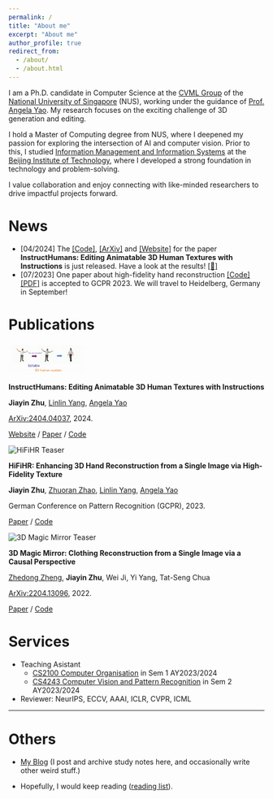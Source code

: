 ```yaml
---
permalink: /
title: "About me"
excerpt: "About me"
author_profile: true
redirect_from: 
  - /about/
  - /about.html
---
```


I am a Ph.D. candidate in Computer Science at the [CVML Group](https://cvml.comp.nus.edu.sg/) of the [National University of Singapore](http://www.nus.edu.sg/) (NUS), working under the guidance of [Prof. Angela Yao](https://www.comp.nus.edu.sg/~ayao/). My research focuses on the exciting challenge of 3D generation and editing.

I hold a Master of Computing degree from NUS, where I deepened my passion for exploring the intersection of AI and computer vision. Prior to this, I studied [Information Management and Information Systems](https://sme.bit.edu.cn/English/programs/enbk/majors/b131767.htm) at the [Beijing Institute of Technology](https://english.bit.edu.cn/), where I developed a strong foundation in technology and problem-solving.

I value collaboration and enjoy connecting with like-minded researchers to drive impactful projects forward.

# News

- [04/2024] The [[Code]](https://github.com/viridityzhu/InstructHumans), [[ArXiv]](https://arxiv.org/abs/2404.04037) and [[Website]](https://jyzhu.top/instruct-humans/) for the paper **InstructHumans: Editing Animatable 3D Human Textures with Instructions** is just released. Have a look at the results! [[👀]](https://jyzhu.top/instruct-humans/)
- [07/2023] One paper about high-fidelity hand reconstruction [[Code]](https://github.com/viridityzhu/HiFiHR) [[PDF]](https://arxiv.org/abs/2308.13628) is accepted to GCPR 2023. We will travel to Heidelberg, Germany in September!

# Publications

<div class="publication_div">
  <img src="../images/InstructHumans-teaser.gif" alt="InstructHumans Teaser" width="30%" >
  <div>
    <p><strong>
      InstructHumans: Editing Animatable 3D Human Textures with Instructions
    </strong></p>
    <p>
      <strong>Jiayin Zhu</strong>, <a href="https://www.mu4yang.com/">Linlin Yang</a>, <a href="https://www.comp.nus.edu.sg/~ayao/">Angela Yao</a>
    </p>
    <p>
      <a href="https://arxiv.org/abs/2404.04037">ArXiv:2404.04037</a>, 2024.
    </p>
    <p>
      <a href="https://jyzhu.top/instruct-humans/">Website</a>
       / 
      <a href="https://jyzhu.top/instruct-humans/data/InstructHumans.pdf">Paper</a>
       /
       <a href="https://github.com/viridityzhu/InstructHumans">Code</a>
    </p>
  </div>
</div>


<div class="publication_div">
  <img src="../images/hifihr-teaser.jpg" alt="HiFiHR Teaser" width="30%" >
  <div>
    <p><strong>
      HiFiHR: Enhancing 3D Hand Reconstruction from a Single Image via High-Fidelity Texture
    </strong></p>
    <p>
      <strong>Jiayin Zhu</strong>, <a href="https://alicezrzhao.github.io/">Zhuoran Zhao</a>, <a href="https://www.mu4yang.com/">Linlin Yang</a>, <a href="https://www.comp.nus.edu.sg/~ayao/">Angela Yao</a>
    </p>
    <p>
      German Conference on Pattern Recognition (GCPR), 2023.
    </p>
    <p>
      <a href="https://arxiv.org/abs/2308.13628">Paper</a>
       / 
       <a href="https://github.com/viridityzhu/HiFiHR">Code</a>
    </p>
  </div>
</div>

<div class="publication_div">
  <img src="../images/3dmm-teaser.gif" alt="3D Magic Mirror Teaser" width="30%" >
  <div>
    <p><strong>
      3D Magic Mirror: Clothing Reconstruction from a Single Image via a Causal Perspective
    </strong></p>
    <p>
      <a href="https://www.zdzheng.xyz/">Zhedong Zheng</a>, <strong>Jiayin Zhu</strong>, Wei Ji, Yi Yang, Tat-Seng Chua
    </p>
    <p>
      <a href="https://arxiv.org/abs/2204.13096">ArXiv:2204.13096</a>, 2022.
    </p>
    <p>
      <a href="https://zdzheng.xyz/files/3D_Recon.pdf">Paper</a>
       /
       <a href="https://github.com/layumi/3D-Magic-Mirror">Code</a>
    </p>
  </div>
</div>

# Services

- Teaching Asistant
  - [CS2100 Computer Organisation](https://nusmods.com/courses/CS2100/computer-organisation) in Sem 1 AY2023/2024
  - [CS4243 Computer Vision and Pattern Recognition](https://nusmods.com/courses/CS4243/computer-vision-and-pattern-recognition) in Sem 2 AY2023/2024
- Reviewer: NeurIPS, ECCV, AAAI, ICLR, CVPR, ICML

---

# Others

- [My Blog](https://jyzhu.top/blog) (I post and archive study notes here, and occasionally write other weird stuff.)

- Hopefully, I would keep reading ([reading list](https://jyzhu.top/blog/books/)).
